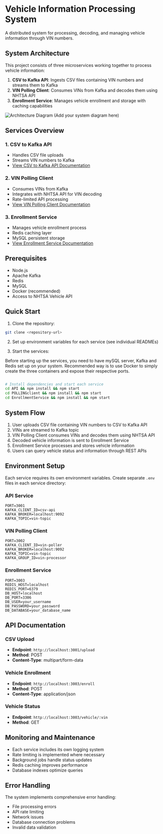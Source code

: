 # Vehicle Information Processing System

A distributed system for processing, decoding, and managing vehicle information through VIN numbers.

## System Architecture

This project consists of three microservices working together to process vehicle information:

1. **CSV to Kafka API**: Ingests CSV files containing VIN numbers and streams them to Kafka
2. **VIN Polling Client**: Consumes VINs from Kafka and decodes them using NHTSA API
3. **Enrollment Service**: Manages vehicle enrollment and storage with caching capabilities

![Architecture Diagram (Add your system diagram here)]()

## Services Overview

### 1. CSV to Kafka API
- Handles CSV file uploads
- Streams VIN numbers to Kafka
- [View CSV to Kafka API Documentation](./API/README.md)

### 2. VIN Polling Client
- Consumes VINs from Kafka
- Integrates with NHTSA API for VIN decoding
- Rate-limited API processing
- [View VIN Polling Client Documentation](./POLLINGclient/README.md)

### 3. Enrollment Service
- Manages vehicle enrollment process
- Redis caching layer
- MySQL persistent storage
- [View Enrollment Service Documentation](./EnrollmentService/README.md)

## Prerequisites

- Node.js
- Apache Kafka
- Redis
- MySQL
- Docker (recommended)
- Access to NHTSA Vehicle API

## Quick Start

1. Clone the repository:
```bash
git clone <repository-url>
```

2. Set up environment variables for each service (see individual READMEs)

3. Start the services:

Before starting up the services, you need to have mySQL server, Kafka and Redis set up on your system. Recommended way is to use Docker to simply create the three containers and expose their respective ports. 

```bash

# Install dependencies and start each service
cd API && npm install && npm start
cd POLLINGclient && npm install && npm start
cd EnrollmentService && npm install && npm start
```

## System Flow

1. User uploads CSV file containing VIN numbers to CSV to Kafka API
2. VINs are streamed to Kafka topic
3. VIN Polling Client consumes VINs and decodes them using NHTSA API
4. Decoded vehicle information is sent to Enrollment Service
5. Enrollment Service processes and stores vehicle information
6. Users can query vehicle status and information through REST APIs

## Environment Setup

Each service requires its own environment variables. Create separate `.env` files in each service directory:

### API Service
```env
PORT=3001
KAFKA_CLIENT_ID=csv-api
KAFKA_BROKER=localhost:9092
KAFKA_TOPIC=vin-topic
```

### VIN Polling Client
```env
PORT=3002
KAFKA_CLIENT_ID=vin-poller
KAFKA_BROKER=localhost:9092
KAFKA_TOPIC=vin-topic
KAFKA_GROUP_ID=vin-processor
```

### Enrollment Service
```env
PORT=3003
REDIS_HOST=localhost
REDIS_PORT=6379
DB_HOST=localhost
DB_PORT=3306
DB_USER=your_username
DB_PASSWORD=your_password
DB_DATABASE=your_database_name
```

## API Documentation

### CSV Upload
- **Endpoint**: `http://localhost:3001/upload`
- **Method**: POST
- **Content-Type**: multipart/form-data

### Vehicle Enrollment
- **Endpoint**: `http://localhost:3003/enroll`
- **Method**: POST
- **Content-Type**: application/json

### Vehicle Status
- **Endpoint**: `http://localhost:3003/vehicle/:vin`
- **Method**: GET

## Monitoring and Maintenance

- Each service includes its own logging system
- Rate limiting is implemented where necessary
- Background jobs handle status updates
- Redis caching improves performance
- Database indexes optimize queries

## Error Handling

The system implements comprehensive error handling:
- File processing errors
- API rate limiting
- Network issues
- Database connection problems
- Invalid data validation